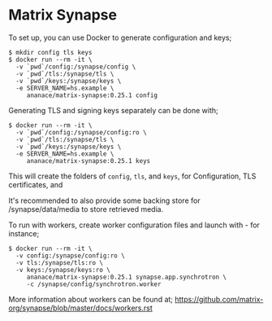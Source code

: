 Matrix Synapse
==============

To set up, you can use Docker to generate configuration and keys;

```
$ mkdir config tls keys
$ docker run --rm -it \
  -v `pwd`/config:/synapse/config \
  -v `pwd`/tls:/synapse/tls \
  -v `pwd`/keys:/synapse/keys \
  -e SERVER_NAME=hs.example \
     ananace/matrix-synapse:0.25.1 config
```

Generating TLS and signing keys separately can be done with;
```
$ docker run --rm -it \
  -v `pwd`/config:/synapse/config:ro \
  -v `pwd`/tls:/synapse/tls \
  -v `pwd`/keys:/synapse/keys \
  -e SERVER_NAME=hs.example \
     ananace/matrix-synapse:0.25.1 keys
```

This will create the folders of `config`, `tls`, and `keys`, for Configuration, TLS certificates, and 

It's recommended to also provide some backing store for /synapse/data/media to store retrieved media.


To run with workers, create worker configuration files and launch with - for instance;
```
$ docker run --rm -it \
  -v config:/synapse/config:ro \
  -v tls:/synapse/tls:ro \
  -v keys:/synapse/keys:ro \
     ananace/matrix-synapse:0.25.1 synapse.app.synchrotron \
     -c /synapse/config/synchrotron.worker
```

More information about workers can be found at; https://github.com/matrix-org/synapse/blob/master/docs/workers.rst
